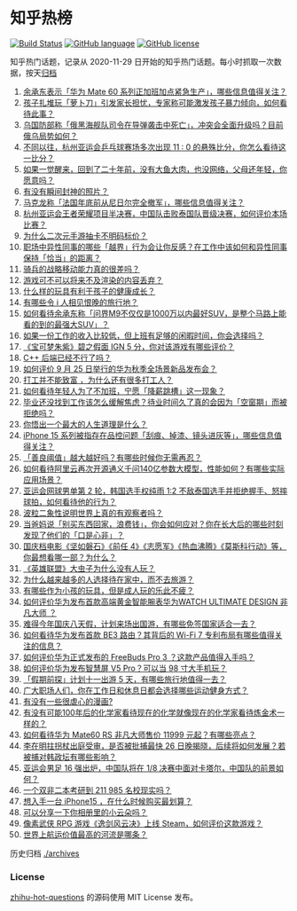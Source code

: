 # 知乎热榜
[![Build Status](https://github.com/ToWeLong/zhihu-hot-questions/workflows/CI/badge.svg)](https://github.com/ToWeLong/zhihu-hot-questions/actions)
[![GitHub language](https://img.shields.io/badge/language-golang-orange.svg)](https://golang.org/)
[![GitHub license](https://img.shields.io/github/license/ToWeLong/zhihu-hot-questions)](https://github.com/ToWeLong/zhihu-hot-questions/blob/main/LICENSE)

知乎热门话题，记录从 2020-11-29 日开始的知乎热门话题。每小时抓取一次数据，按天[归档](./archives)

<!-- BEGIN -->

1. [余承东表示「华为 Mate 60 系列正加班加点紧急生产」，哪些信息值得关注？](https://www.zhihu.com/question/623679729)
1. [孩子扎堆玩「萝卜刀」引发家长担忧，专家称可能激发孩子暴力倾向，如何看待此事？](https://www.zhihu.com/question/623689328)
1. [乌国防部称「俄黑海舰队司令在导弹袭击中死亡」，冲突会全面升级吗？目前俄乌局势如何？](https://www.zhihu.com/question/623755808)
1. [不同以往，杭州亚运会乒乓球赛场多次出现 11 : 0 的悬殊比分，你怎么看待这一比分？](https://www.zhihu.com/question/623680675)
1. [如果一觉醒来，回到了二十年前，没有大鱼大肉，也没网络，父母还年轻，你愿意吗？](https://www.zhihu.com/question/621090830)
1. [有没有瞬间封神的照片？](https://www.zhihu.com/question/611743044)
1. [马克龙称「法国年底前从尼日尔完全撤军」，哪些信息值得关注？](https://www.zhihu.com/question/623674439)
1. [杭州亚运会王者荣耀项目半决赛，中国队击败泰国队晋级决赛，如何评价本场比赛？](https://www.zhihu.com/question/623678428)
1. [为什么二次元手游抽卡不明码标价？](https://www.zhihu.com/question/623453788)
1. [职场中异性同事的哪些「越界」行为会让你反感？在工作中该如何和异性同事保持「恰当」的距离？](https://www.zhihu.com/question/623719586)
1. [骑兵的战略移动能力真的很差吗？](https://www.zhihu.com/question/568159220)
1. [游戏可不可以将来不及渲染的内容丢弃？](https://www.zhihu.com/question/623426805)
1. [什么样的玩具有利于孩子的健康成长？](https://www.zhihu.com/question/601900729)
1. [有哪些令 i 人相见恨晚的旅行地？](https://www.zhihu.com/question/622787861)
1. [如何看待余承东称「问界M9不仅仅是1000万以内最好SUV，是整个马路上能看的到的最强大SUV」？](https://www.zhihu.com/question/623713134)
1. [如果一份工作的收入比较低，但上班有足够的闲暇时间，你会选择吗？](https://www.zhihu.com/question/622559011)
1. [《宝可梦朱紫》碧之假面 IGN 5 分，你对该游戏有哪些评价？](https://www.zhihu.com/question/623114342)
1. [C++ 后端已经不行了吗？](https://www.zhihu.com/question/617206956)
1. [如何评价 9 月 25 日举行的华为秋季全场景新品发布会？](https://www.zhihu.com/question/623675909)
1. [打工并不能致富 ，为什么还有很多打工人？](https://www.zhihu.com/question/619658479)
1. [如何看待年轻人为了不加班，宁愿「降薪跳槽」这一现象？](https://www.zhihu.com/question/622559000)
1. [毕业还没找到工作该怎么缓解焦虑？待业时间久了真的会因为「空窗期」而被拒绝吗？](https://www.zhihu.com/question/622550126)
1. [你悟出一个最大的人生道理是什么？](https://www.zhihu.com/question/563871532)
1. [iPhone 15 系列被指存在品控问题「刮痕、掉漆、镜头进灰等」，哪些信息值得关注？](https://www.zhihu.com/question/623695451)
1. [「善良阈值」越大越好吗？有哪些时候你无需再忍？](https://www.zhihu.com/question/623675117)
1. [如何看待阿里云再次开源通义千问140亿参数大模型，性能如何？有哪些实际应用场景？](https://www.zhihu.com/question/623689881)
1. [亚运会网球男单第 2 轮，韩国选手权纯雨 1:2 不敌泰国选手并拒绝握手、怒摔球拍，如何看待他的行为？](https://www.zhihu.com/question/623692318)
1. [波粒二象性说明世界上真的有观察者吗？](https://www.zhihu.com/question/546910106)
1. [当爸妈说「别买东西回家，浪费钱」，你会如何应对？你在长大后的哪些时刻发现了他们的「口是心非」？](https://www.zhihu.com/question/621815615)
1. [国庆档电影《坚如磐石》《前任 4》《志愿军》《热血沸腾》《莫斯科行动》等，你最想看哪一部？为什么？](https://www.zhihu.com/question/623646756)
1. [《英雄联盟》大虫子为什么没有人玩？](https://www.zhihu.com/question/610160312)
1. [为什么越来越多的人选择待在家中，而不去旅游？](https://www.zhihu.com/question/603608207)
1. [有哪些作为小孩的玩具，但是成人玩的乐此不疲？](https://www.zhihu.com/question/270561722)
1. [如何评价华为发布首款高端黄金智能腕表华为WATCH ULTIMATE DESIGN 非凡大师 ？](https://www.zhihu.com/question/623660089)
1. [难得今年国庆八天假，计划来场出国游，有哪些免签国家适合一去？](https://www.zhihu.com/question/621725172)
1. [如何看待华为发布首款 BE3 路由？其背后的 Wi-Fi 7 专利布局有哪些值得关注的信息？](https://www.zhihu.com/question/623654639)
1. [如何评价华为正式发布的 FreeBuds Pro 3 ？这款产品值得入手吗？](https://www.zhihu.com/question/623647670)
1. [如何评价华为发布智慧屏 V5 Pro？可以当 98 寸大手机玩？](https://www.zhihu.com/question/623080398)
1. [「假期前探」计划十一出游 5 天，有哪些旅行地值得一去？](https://www.zhihu.com/question/617537843)
1. [广大职场人们，你在工作日和休息日都会选择哪些运动健身方式？](https://www.zhihu.com/question/622740539)
1. [有没有一些很虐心的漫画?](https://www.zhihu.com/question/460891278)
1. [有没有可能100年后的化学家看待现在的化学就像现在的化学家看待炼金术一样的？](https://www.zhihu.com/question/622559056)
1. [如何看待华为 Mate60 RS 非凡大师售价 11999 元起？有哪些亮点？](https://www.zhihu.com/question/623564350)
1. [李在明拄拐杖出庭受审，是否被批捕最快 26 日晚揭晓，后续将如何发展？若被捕对韩政坛有哪些影响？](https://www.zhihu.com/question/623807873)
1. [亚运会男足 16 强出炉，中国队将在 1/8 决赛中面对卡塔尔，中国队的前景如何？](https://www.zhihu.com/question/623750646)
1. [一个双非二本考研到 211  985 名校现实吗？](https://www.zhihu.com/question/438984653)
1. [想入手一台 iPhone15 ，在什么时候购买最划算？](https://www.zhihu.com/question/622769497)
1. [可以分享一下你相册里的小云朵吗？](https://www.zhihu.com/question/614993738)
1. [像素武侠 RPG 游戏《逸剑风云决》上线 Steam，如何评价这款游戏？](https://www.zhihu.com/question/621064172)
1. [世界上航运价值最高的河流是哪条？](https://www.zhihu.com/question/610461089)

<!-- END -->

历史归档 [./archives](./archives)


### License
[zhihu-hot-questions](https://github.com/towelong/zhihu-hot-questions) 的源码使用 MIT License 发布。